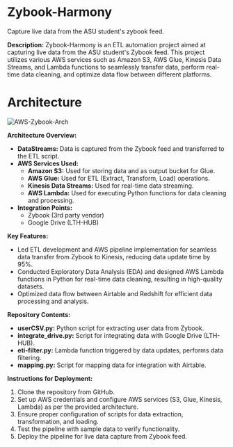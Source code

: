 # Zybook-Harmony
Capture live data from the ASU student's zybook feed. 

**Description:**
Zybook-Harmony is an ETL automation project aimed at capturing live data from the ASU student's Zybook feed. This project utilizes various AWS services such as Amazon S3, AWS Glue, Kinesis Data Streams, and Lambda functions to seamlessly transfer data, perform real-time data cleaning, and optimize data flow between different platforms.

# Architecture
![AWS-Zybook-Arch](https://github.com/mrunalmania/zybook-harmony/assets/92011740/774aaa7f-b364-49d0-8050-f807e6cb382c)

**Architecture Overview:**
- **DataStreams:** Data is captured from the Zybook feed and transferred to the ETL script.
- **AWS Services Used:**
  - **Amazon S3:** Used for storing data and as output bucket for Glue.
  - **AWS Glue:** Used for ETL (Extract, Transform, Load) operations.
  - **Kinesis Data Streams:** Used for real-time data streaming.
  - **AWS Lambda:** Used for executing Python functions for data cleaning and processing.
- **Integration Points:**
  - Zybook (3rd party vendor)
  - Google Drive (LTH-HUB)

**Key Features:**
- Led ETL development and AWS pipeline implementation for seamless data transfer from Zybook to Kinesis, reducing data update time by 95%.
- Conducted Exploratory Data Analysis (EDA) and designed AWS Lambda functions in Python for real-time data cleaning, resulting in high-quality datasets.
- Optimized data flow between Airtable and Redshift for efficient data processing and analysis.

**Repository Contents:**
- **userCSV.py:** Python script for extracting user data from Zybook.
- **integrate_drive.py:** Script for integrating data with Google Drive (LTH-HUB).
- **eti-filter.py:** Lambda function triggered by data updates, performs data filtering.
- **mapping.py:** Script for mapping data for integration with Airtable.

**Instructions for Deployment:**
1. Clone the repository from GitHub.
2. Set up AWS credentials and configure AWS services (S3, Glue, Kinesis, Lambda) as per the provided architecture.
3. Ensure proper configuration of scripts for data extraction, transformation, and loading.
4. Test the pipeline with sample data to verify functionality.
5. Deploy the pipeline for live data capture from Zybook feed.
